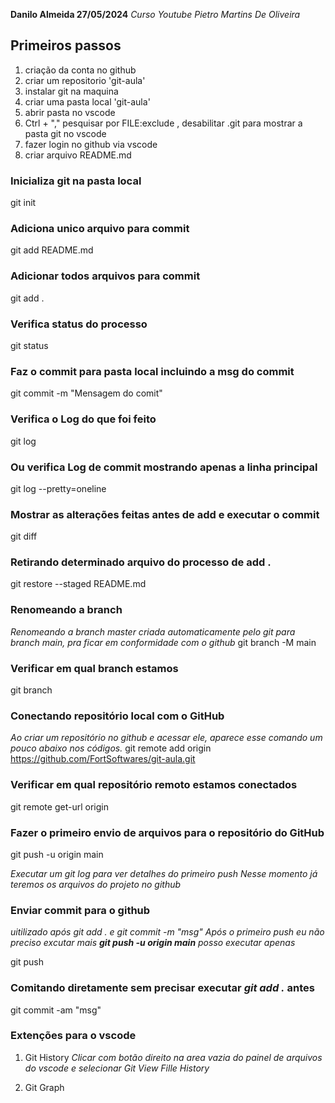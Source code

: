 __Danilo Almeida 27/05/2024__
_Curso Youtube Pietro Martins De Oliveira_

## Primeiros passos
1. criação da conta no github
2. criar um repositorio   'git-aula'
3. instalar git na maquina
4. criar uma pasta local  'git-aula'
5. abrir pasta no vscode
6. Ctrl + "," pesquisar por FILE:exclude , desabilitar .git para mostrar a pasta git no vscode 
7. fazer login no github via vscode
8. criar arquivo README.md


### Inicializa git na pasta local
git init

### Adiciona unico arquivo para commit
git add README.md

### Adicionar todos arquivos para commit
git add .

### Verifica status do processo
git status

### Faz o commit para pasta local incluindo a msg do commit
git commit -m "Mensagem do comit"

### Verifica o Log do que foi feito
git log

### Ou verifica Log de commit mostrando apenas a linha principal
git log --pretty=oneline

### Mostrar as alterações feitas antes de add e executar o commit
git diff

### Retirando determinado arquivo do processo de add .
git restore --staged README.md

### Renomeando a branch
_Renomeando a branch master criada automaticamente pelo git para branch main, pra ficar em conformidade com o github_
git branch -M main

### Verificar em qual branch estamos
git branch

### Conectando repositório local com o GitHub
_Ao criar um repositório no github e acessar ele, aparece esse comando um pouco abaixo nos códigos._
git remote add origin https://github.com/FortSoftwares/git-aula.git

### Verificar em qual repositório remoto estamos conectados
git remote get-url origin

### Fazer o primeiro envio de arquivos para o repositório do GitHub
git push -u origin main

_Executar um git log para ver detalhes do primeiro push_
_Nesse momento já teremos os arquivos do projeto no github_

### Enviar commit para o github
_uitilizado após git add . e git commit -m "msg"_
_Após o primeiro push eu não preciso excutar mais __git push -u origin main__ posso executar apenas_

git push

### Comitando diretamente sem precisar executar _git add ._ antes
git commit -am "msg"


### Extenções para o vscode
1. Git History
_Clicar com botão direito na area vazia do painel de arquivos do vscode e selecionar Git View Fille History_

2. Git Graph


